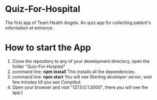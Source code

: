 # Quiz-For-Hospital
The first app of Team Health Angels. An quiz app for collecting patient's information at entrance.

# How to start the App
1. Clone the repository to any of your development directory, open the folder "Quiz-For-Hospital"
2. command line: **npm install** This installs all the dependencies.
3. command line: **npm start** You will see *Starting developer server*, wait few minutes till you see *Compiled*.
4. Open your browser and visit "127.0.0.1:3000", there you will see the app:)
